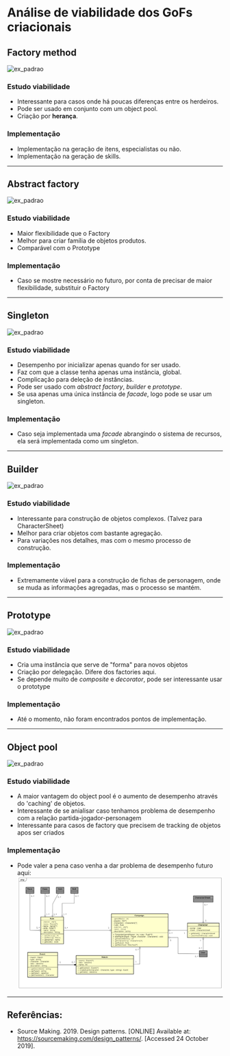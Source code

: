 # Análise de viabilidade dos GoFs criacionais

## Factory method
![ex_padrao](https://sourcemaking.com/files/v2/content/patterns/Factory_Method.png)

### Estudo viabilidade
- Interessante para casos onde há poucas diferenças entre os herdeiros.
- Pode ser usado em conjunto com um object pool.
- Criação por **herança**.

### Implementação
- Implementação na geração de itens, especialistas ou não.
- Implementação na geração de skills.

---


## Abstract factory
![ex_padrao](https://sourcemaking.com/files/v2/content/patterns/Abstract_Factory.png)

### Estudo viabilidade
- Maior flexibilidade que o Factory
- Melhor para criar família de objetos produtos.
- Comparável com o Prototype

### Implementação
- Caso se mostre necessário no futuro, por conta de precisar de maior flexibilidade, substituir o Factory

---


## Singleton
![ex_padrao](https://sourcemaking.com/files/v2/content/patterns/singleton1.png)

### Estudo viabilidade
- Desempenho por inicializar apenas quando for ser usado.
- Faz com que a classe tenha apenas uma instância, global.
- Complicação para deleção de instâncias.
- Pode ser usado com _abstract factory_, _builder_ e _prototype_.
- Se usa apenas uma única instância de _facade_, logo pode se usar um singleton.

### Implementação
- Caso seja implementada uma _facade_ abrangindo o sistema de recursos, ela será implementada como um singleton.

---


## Builder
![ex_padrao](https://sourcemaking.com/files/v2/content/patterns/Builder.png)

### Estudo viabilidade
- Interessante para construção de objetos complexos. (Talvez para CharacterSheet)
- Melhor para criar objetos com bastante agregação.
- Para variações nos detalhes, mas com o mesmo processo de construção.

### Implementação
- Extremamente viável para a construção de fichas de personagem, onde se muda as informações agregadas, mas o processo se mantém.

---


## Prototype
![ex_padrao](https://sourcemaking.com/files/v2/content/patterns/Prototype.png)

### Estudo viabilidade
- Cria uma instância que serve de "forma" para novos objetos
- Criação por delegação. Difere dos factories aqui.
- Se depende muito de _composite_ e _decorator_, pode ser interessante usar o prototype

### Implementação
- Até o momento, não foram encontrados pontos de implementação.

---


## Object pool
![ex_padrao](https://sourcemaking.com/files/v2/content/patterns/Object_pool1.png)

### Estudo viabilidade
- A maior vantagem do object pool é o aumento de desempenho através do 'caching' de objetos.
- Interessante de se anialisar caso tenhamos problema de desempenho com a relação partida-jogador-personagem
- Interessante para casos de factory que precisem de tracking de objetos apos ser criados

### Implementação
- Pode valer a pena caso venha a dar problema de desempenho futuro aqui:
![imsd](../img/diagramas_de_classe/classes_match_v2.png)
---

## Referências:
- Source Making. 2019. Design patterns. [ONLINE] Available at: https://sourcemaking.com/design_patterns/. [Accessed 24 October 2019].
